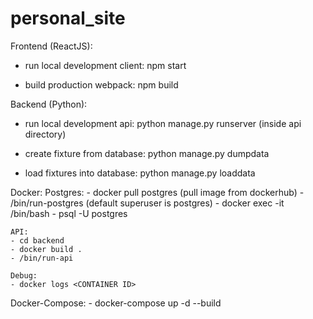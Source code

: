 # personal_site

Frontend (ReactJS):
- run local development client: npm start

- build production webpack: npm build

Backend (Python):
- run local development api: python manage.py runserver (inside api directory)

- create fixture from database: python manage.py dumpdata <fixture name>
- load fixtures into database: python manage.py loaddata <fixture name>

Docker:
    Postgres:
    - docker pull postgres (pull image from dockerhub)
    - /bin/run-postgres (default superuser is postgres)
    - docker exec -it <CONTAINER NAME> /bin/bash
    - psql -U postgres

    API:
    - cd backend
    - docker build .
    - /bin/run-api

    Debug:
    - docker logs <CONTAINER ID>

Docker-Compose:
    - docker-compose up -d --build